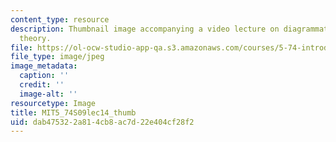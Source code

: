 ```yaml
---
content_type: resource
description: Thumbnail image accompanying a video lecture on diagrammatic perturbation
  theory.
file: https://ol-ocw-studio-app-qa.s3.amazonaws.com/courses/5-74-introductory-quantum-mechanics-ii-spring-2009/dab475322a814cb8ac7d22e404cf28f2_MIT5_74S09lec14_thumb.jpg
file_type: image/jpeg
image_metadata:
  caption: ''
  credit: ''
  image-alt: ''
resourcetype: Image
title: MIT5_74S09lec14_thumb
uid: dab47532-2a81-4cb8-ac7d-22e404cf28f2
---
```

